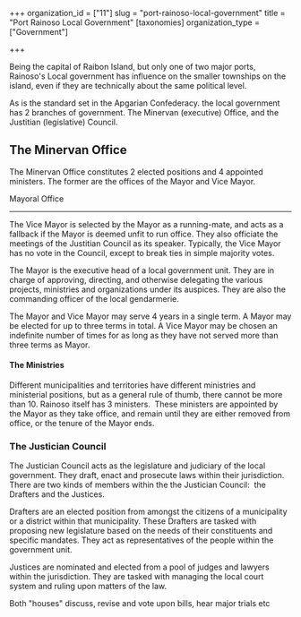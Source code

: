 +++
organization_id = ["11"]
slug = "port-rainoso-local-government"
title = "Port Rainoso Local Government"
[taxonomies]
organization_type = ["Government"]

+++

Being the capital of Raibon Island, but only one of two major ports, Rainoso's Local government has influence on the smaller townships on the island, even if they are technically about the same political level.

As is the standard set in the Apgarian Confederacy. the local government has 2 branches of government. The Minervan (executive) Office, and the Justitian (legislative) Council.

The Minervan Office
-------------------

The Minervan Office constitutes 2 elected positions and 4 appointed ministers. The former are the offices of the Mayor and Vice Mayor.

Mayoral Office  

-----------------

The Vice Mayor is selected by the Mayor as a running-mate, and acts as a fallback if the Mayor is deemed unfit to run office. They also officiate the meetings of the Justitian Council as its speaker. Typically, the Vice Mayor has no vote in the Council, except to break ties in simple majority votes.

The Mayor is the executive head of a local government unit. They are in charge of approving, directing, and otherwise delegating the various projects, ministries and organizations under its auspices. They are also the commanding officer of the local gendarmerie.

The Mayor and Vice Mayor may serve 4 years in a single term. A Mayor may be elected for up to three terms in total. A Vice Mayor may be chosen an indefinite number of times for as long as they have not served more than three terms as Mayor.

#### The Ministries

Different municipalities and territories have different ministries and ministerial positions, but as a general rule of thumb, there cannot be more than 10. Rainoso itself has 3 ministers.  These ministers are appointed by the Mayor as they take office, and remain until they are either removed from office, or the tenure of the Mayor ends.

### The Justician Council

The Justician Council acts as the legislature and judiciary of the local government. They draft, enact and prosecute laws within their jurisdiction. There are two kinds of members within the the Justician Council:  the Drafters and the Justices.

Drafters are an elected position from amongst the citizens of a municipality or a district within that municipality. These Drafters are tasked with proposing new legislature based on the needs of their constituents and specific mandates. They act as representatives of the people within the government unit.

Justices are nominated and elected from a pool of judges and lawyers within the jurisdiction. They are tasked with managing the local court system and ruling upon matters of the law.

Both "houses" discuss, revise and vote upon bills, hear major trials etc

